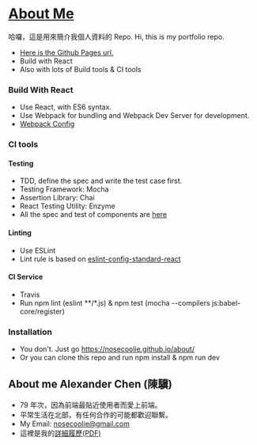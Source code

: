 # [About Me](https://nosecoolie.github.io/about/)
哈囉，這是用來簡介我個人資料的 Repo. Hi, this is my portfolio repo.
* [Here is the Github Pages url.](https://nosecoolie.github.io/about/)
* Build with React
* Also with lots of Build tools & CI tools

### Build With React
* Use React, with ES6 syntax.
* Use Webpack for bundling and Webpack Dev Server for development.
* [Webpack Config](https://github.com/nosecoolie/about/blob/gh-pages/webpack.config.js)

### CI tools
#### Testing
* TDD, define the spec and write the test case first.
* Testing Framework: Mocha
* Assertion Library: Chai
* React Testing Utility: Enzyme
* All the spec and test of components are [here](https://github.com/nosecoolie/about/blob/gh-pages/test)

#### Linting
* Use ESLint
* Lint rule is based on [eslint-config-standard-react](https://github.com/feross/eslint-config-standard-react)

#### CI Service
* Travis
* Run npm lint (eslint \*\*/\*.js) & npm test (mocha --compilers js:babel-core/register)

### Installation
* You don't. Just go https://nosecoolie.github.io/about/
* Or you can clone this repo and run npm install & npm run dev



## About me Alexander Chen (陳驥)
* 79 年次，因為前端最貼近使用者而愛上前端。
* 平常生活在北部，有任何合作的可能都歡迎聯繫。
* My Email: nosecoolie@gmail.com
* 這裡是我的[詳細履歷(PDF)](https://drive.google.com/file/d/0B4e-iZ8o90hWa2RhQjFWdVF0c2c/view?usp=sharing)
